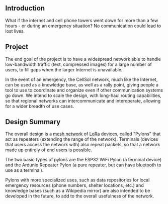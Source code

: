 ## Introduction
What if the internet and cell phone towers went down for more than a few hours - or during an emergency situation? No communication could lead to lost lives.

## Project

The end goal of the project is to have a widespread network able to handle low-bandwidth traffic (text, compressed images) for a large number of users, to fill gaps when the larger Internet is unavailable.

In the event of an emergency, the CellSol network, much like the Internet, can be used as a knowledge base, as well as a rally point, giving people a tool to use to coordinate and organize even if 
other communication systems go down. We intend to scale the design, with long-haul routing capabilities, so that regional networks can intercommunicate and interoperate, allowing for a wider breadth of use cases.

## Design Summary

The overall design is a [mesh network](https://en.wikipedia.org/wiki/Mesh_networking) of [LoRa](https://www.semtech.com/lora/what-is-lora) devices, called "Pylons"
that act as repeaters (extending the range of the network). Terminals (devices that users access the network with) also repeat packets, so that a network
made up entirely of end users is possible.

The two basic types of pylons are the ESP32 WiFi Pylon (a terminal device) and the Ardunio Repeater Pylon (a pure repeater, but can have bluetooth to use as a terminal).
 
Pylons with more specialized uses, such as data repositories for local emergency resources (phone numbers, shelter locations, etc.) and knowledge bases (such as a Wikipedia mirror) are also intended to be
developed in the future, to add to the overall usefulness of the network.
